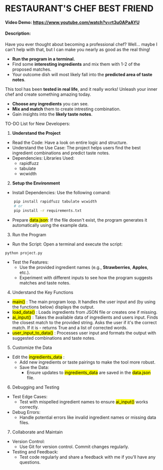 # RESTAURANT'S CHEF BEST FRIEND

#### Video Demo: https://www.youtube.com/watch?v=rt3u0APaAYU

#### Description:

Have you ever thought about becoming a professional chef?
Well... maybe I can't help with that, but I can make you nearly as good as the real thing!

- **Run the program in a terminal.**
- Find some **interesting ingredients** and mix them with 1-2 of the proposed matches.
- Your outcome dish will most likely fall into the **predicted area of taste notes**.

This tool has been **tested in real life**, and it really works!
Unleash your inner chef and create something amazing today.

- **Choose any ingredients** you can see.
- **Mix and match** them to create intresting combination.
- Gain insights into the **likely taste notes**.

TO-DO List for New Developers:

1. **Understand the Project**

- Read the Code:
  Have a look on entire logic and structure.
- Understand the Use Case: The project helps users find the best ingredient combinations and predict taste notes.
- Dependencies: Libraries Used:
  - rapidfuzz
  - tabulate
  - wcwidth

2. **Setup the Environment**

- Install Dependencies: Use the following comand:

```bash
    pip install rapidfuzz tabulate wcwidth
    # or
    pip install -r requirements.txt
```

- Prepare <mark>data.json</mark>: If the file doesn't exist, the program generates it automatically using the example data.

3. Run the Program

- Run the Script: Open a terminal and execute the script:

```bash
python project.py
```

- Test the Features:
  - Use the provided ingredient names (e.g., **Strawberries**, **Apples**, etc.).
  - Experiment with different inputs to see how the program suggests matches and taste notes.

4. Understand the Key Functions

- <mark>main()</mark> : The main program loop. It handles the user input and (by using the functions below) displays the output.
- <mark>load_data()</mark> : Loads ingredients from JSON file or creates one if missing.
- <mark>ai_input()</mark> : Takes the available data of ingredients and users input. Finds the closest match to the provided string. Asks the user if it's the correct match. If it is - returns True and a list of corrected words.
- <mark>user_input_to_data()</mark> : Processes user input and formats the output with suggested combinations and taste notes.

5. Customize the Data

- Edit the <mark>ingredients_data</mark> :
  - Add new ingredients or taste pairings to make the tool more robust.
  - Save the Data:
    - Ensure updates to <mark>ingredients_data</mark> are saved in the <mark>data.json</mark> file.

6. Debugging and Testing

- Test Edge Cases:
  - Test with mispelled ingredient names to ensure <mark>ai_input()</mark> works correctly.
- Debug Errors:
  - Handle potential errors like invalid ingredient names or missing data files.

7. Collaborate and Maintain

- Version Control:
  - Use Git for version control. Commit changes regularly.
- Testing and Feedback:
  - Test code regularly and share a feedback with me if you'll have any questions.
